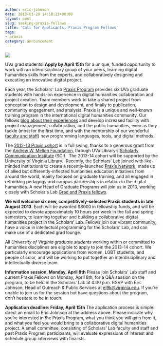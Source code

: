 ```yaml
---
author: eric-johnson
date: 2013-03-29 14:18:23+00:00
layout: post
slug: seeking-praxis-fellows
title: 'Call for Applicants: Praxis Program Fellows'
tags:
- praxis
category: announcement
---
```


![](http://static.scholarslab.org/images/praxis-program-logo.png)

UVa grad students! **Apply by April 15th** for a unique, funded opportunity to work with an interdisciplinary group of your peers, learning digital humanities skills from the experts, and collaboratively designing and executing an innovative digital project.

Each year, the Scholars' Lab [Praxis Program](http://praxis.scholarslab.org/) provides six UVa graduate students with hands-on experience in digital humanities collaboration and project creation. Team members work to take a shared project from conception to design and development, and finally to publication, community engagement, and analysis. Praxis is a unique and well-known training program in the international digital humanities community. Our fellows [blog about their experiences](http://www.scholarslab.org/category/praxis-program/) and develop increased facility with project management, collaboration, and the public humanities, even as they tackle (most for the first time, and with the mentorship of our wonderful [faculty and staff](http://www.scholarslab.org/people/)) new programming languages, tools, and digital methods.

The [2012-13 Praxis cohort](http://praxis.scholarslab.org/people.html) is in full swing, thanks to a generous grant from the [Andrew W. Mellon Foundation](http://mellon.org/), through UVa Library’s [Scholarly Communication Institute](http://uvasci.org/current-work/) (SCI).  The 2013-14 cohort will be supported by the [University of Virginia Library](http://library.virginia.edu/).  Recently, the Scholars' Lab joined with like-minded institutions to create a recently-launched [Praxis Network](http://praxis-network.org/), made up of allied but differently-inflected humanities education initiatives from around the world, mainly focused on graduate training, and all engaged in rethinking pedagogy and campus partnerships in relation to the digital humanities. A new Head of Graduate Programs will join us in 2013, working closely with Scholar's Lab [Grad and Praxis fellows](http://www.scholarslab.org/graduate-fellowships/).

**We will welcome six new, competitively-selected Praxis students in late August 2013**. Each will be awarded $8000 in fellowship funds, and will be expected to devote approximately 10 hours per week in the fall and spring semesters, to learning together and building a collaborative digital humanities project in the Scholars’ Lab. Fellows join our vibrant community, have a voice in intellectual programming for the Scholars’ Lab, and can make use of a dedicated grad lounge.

All _University of Virginia graduate students_ working within or committed to humanities disciplines are eligible to apply to join the 2013-14 cohort. We particularly encourage applications from women, LGBT students, and people of color, and will be working to put together an interdisciplinary and intellectually diverse team.

**Information session, Monday, April 8th**
Please join Scholars’ Lab staff and current Praxis Fellows on Monday, April 8th, for a Q&A session on the program, to be held in the Scholars’ Lab at 4:00 p.m. RSVP with Eric Johnson, Head of Outreach & Public Services at [ej9k@virginia.edu](mailto:ej9k@virginia.edu). If you’re unable to join us for the session but have questions about the program, don’t hesitate to be in touch.

**Application deadline: Friday, April 15th**
The application process is simple: direct an email to Eric Johnson at the address above. Please indicate why you’re interested in the Praxis Program, what you think you will gain from it, and what you feel you would bring to a collaborative digital humanities project. A small committee, consisting of Scholars’ Lab faculty and staff and past Praxis Program participants, will evaluate expressions of interest and schedule group interviews with finalists.
